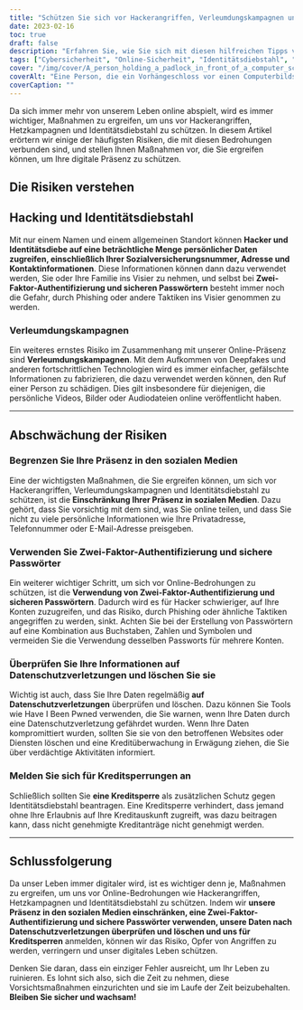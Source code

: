 ```yaml
---
title: "Schützen Sie sich vor Hackerangriffen, Verleumdungskampagnen und Identitätsdiebstahl: Tipps für ein sicheres Online-Verhalten"
date: 2023-02-16
toc: true
draft: false
description: "Erfahren Sie, wie Sie sich mit diesen hilfreichen Tipps vor Online-Bedrohungen wie Hackerangriffen, Verleumdungskampagnen und Identitätsdiebstahl schützen können."
tags: ["Cybersicherheit", "Online-Sicherheit", "Identitätsdiebstahl", "Hacken", "Hetzkampagnen", "soziale Medien", "Passwörter", "Zwei-Faktor-Authentifizierung", "Kreditsperre"]
cover: "/img/cover/A_person_holding_a_padlock_in_front_of_a_computer_screen.png"
coverAlt: "Eine Person, die ein Vorhängeschloss vor einen Computerbildschirm hält, auf dem die Meldung Geschützt erscheint"
coverCaption: ""
---
```


Da sich immer mehr von unserem Leben online abspielt, wird es immer wichtiger, Maßnahmen zu ergreifen, um uns vor Hackerangriffen, Hetzkampagnen und Identitätsdiebstahl zu schützen. In diesem Artikel erörtern wir einige der häufigsten Risiken, die mit diesen Bedrohungen verbunden sind, und stellen Ihnen Maßnahmen vor, die Sie ergreifen können, um Ihre digitale Präsenz zu schützen.

## Die Risiken verstehen

## Hacking und Identitätsdiebstahl

Mit nur einem Namen und einem allgemeinen Standort können **Hacker und Identitätsdiebe auf eine beträchtliche Menge persönlicher Daten zugreifen, einschließlich Ihrer Sozialversicherungsnummer, Adresse und Kontaktinformationen**. Diese Informationen können dann dazu verwendet werden, Sie oder Ihre Familie ins Visier zu nehmen, und selbst bei **Zwei-Faktor-Authentifizierung und sicheren Passwörtern** besteht immer noch die Gefahr, durch Phishing oder andere Taktiken ins Visier genommen zu werden.

### Verleumdungskampagnen

Ein weiteres ernstes Risiko im Zusammenhang mit unserer Online-Präsenz sind **Verleumdungskampagnen**. Mit dem Aufkommen von Deepfakes und anderen fortschrittlichen Technologien wird es immer einfacher, gefälschte Informationen zu fabrizieren, die dazu verwendet werden können, den Ruf einer Person zu schädigen. Dies gilt insbesondere für diejenigen, die persönliche Videos, Bilder oder Audiodateien online veröffentlicht haben.

__________

## Abschwächung der Risiken

### Begrenzen Sie Ihre Präsenz in den sozialen Medien

Eine der wichtigsten Maßnahmen, die Sie ergreifen können, um sich vor Hackerangriffen, Verleumdungskampagnen und Identitätsdiebstahl zu schützen, ist die **Einschränkung Ihrer Präsenz in sozialen Medien**. Dazu gehört, dass Sie vorsichtig mit dem sind, was Sie online teilen, und dass Sie nicht zu viele persönliche Informationen wie Ihre Privatadresse, Telefonnummer oder E-Mail-Adresse preisgeben.

### Verwenden Sie Zwei-Faktor-Authentifizierung und sichere Passwörter

Ein weiterer wichtiger Schritt, um sich vor Online-Bedrohungen zu schützen, ist die **Verwendung von Zwei-Faktor-Authentifizierung und sicheren Passwörtern**. Dadurch wird es für Hacker schwieriger, auf Ihre Konten zuzugreifen, und das Risiko, durch Phishing oder ähnliche Taktiken angegriffen zu werden, sinkt. Achten Sie bei der Erstellung von Passwörtern auf eine Kombination aus Buchstaben, Zahlen und Symbolen und vermeiden Sie die Verwendung desselben Passworts für mehrere Konten.

### Überprüfen Sie Ihre Informationen auf Datenschutzverletzungen und löschen Sie sie

Wichtig ist auch, dass Sie Ihre Daten regelmäßig **auf Datenschutzverletzungen** überprüfen und löschen. Dazu können Sie Tools wie Have I Been Pwned verwenden, die Sie warnen, wenn Ihre Daten durch eine Datenschutzverletzung gefährdet wurden. Wenn Ihre Daten kompromittiert wurden, sollten Sie sie von den betroffenen Websites oder Diensten löschen und eine Kreditüberwachung in Erwägung ziehen, die Sie über verdächtige Aktivitäten informiert.

### Melden Sie sich für Kreditsperrungen an

Schließlich sollten Sie **eine Kreditsperre** als zusätzlichen Schutz gegen Identitätsdiebstahl beantragen. Eine Kreditsperre verhindert, dass jemand ohne Ihre Erlaubnis auf Ihre Kreditauskunft zugreift, was dazu beitragen kann, dass nicht genehmigte Kreditanträge nicht genehmigt werden.

__________

## Schlussfolgerung

Da unser Leben immer digitaler wird, ist es wichtiger denn je, Maßnahmen zu ergreifen, um uns vor Online-Bedrohungen wie Hackerangriffen, Hetzkampagnen und Identitätsdiebstahl zu schützen. Indem wir **unsere Präsenz in den sozialen Medien einschränken, eine Zwei-Faktor-Authentifizierung und sichere Passwörter verwenden, unsere Daten nach Datenschutzverletzungen überprüfen und löschen und uns für Kreditsperren** anmelden, können wir das Risiko, Opfer von Angriffen zu werden, verringern und unser digitales Leben schützen.

Denken Sie daran, dass ein einziger Fehler ausreicht, um Ihr Leben zu ruinieren. Es lohnt sich also, sich die Zeit zu nehmen, diese Vorsichtsmaßnahmen einzurichten und sie im Laufe der Zeit beizubehalten. **Bleiben Sie sicher und wachsam!**

